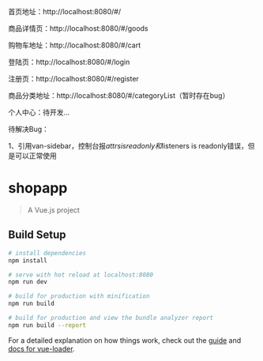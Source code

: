 首页地址：http://localhost:8080/#/

商品详情页：http://localhost:8080/#/goods

购物车地址：http://localhost:8080/#/cart

登陆页：http://localhost:8080/#/login

注册页：http://localhost:8080/#/register

商品分类地址：http://localhost:8080/#/categoryList（暂时存在bug）

个人中心：待开发...

待解决Bug：

1、引用van-sidebar，控制台报$attrs is readonly和$listeners is readonly错误，但是可以正常使用

# shopapp

> A Vue.js project

## Build Setup

``` bash
# install dependencies
npm install

# serve with hot reload at localhost:8080
npm run dev

# build for production with minification
npm run build

# build for production and view the bundle analyzer report
npm run build --report
```

For a detailed explanation on how things work, check out the [guide](http://vuejs-templates.github.io/webpack/) and [docs for vue-loader](http://vuejs.github.io/vue-loader).
